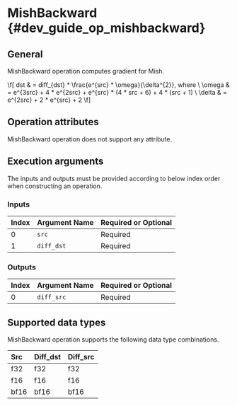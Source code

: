 MishBackward {#dev_guide_op_mishbackward}
=========================================

## General

MishBackward operation computes gradient for Mish.

\f[ dst & = diff_{dst} * \frac{e^{src} * \omega}{\delta^{2}}, where \\
\omega & = e^{3src} + 4 * e^{2src} + e^{src} * (4 * src + 6) + 4 * (src + 1) \\
\delta & = e^{2src} + 2 * e^{src} + 2 \f]

## Operation attributes

MishBackward operation does not support any attribute.

## Execution arguments

The inputs and outputs must be provided according to below index order when
constructing an operation.

### Inputs

| Index | Argument Name | Required or Optional |
|:------|:--------------|:---------------------|
| 0     | `src`         | Required             |
| 1     | `diff_dst`    | Required             |

### Outputs

| Index | Argument Name | Required or Optional |
|:------|:--------------|:---------------------|
| 0     | `diff_src`    | Required             |

## Supported data types

MishBackward operation supports the following data type combinations.

| Src  | Diff_dst | Diff_src |
|:-----|:---------|:---------|
| f32  | f32      | f32      |
| f16  | f16      | f16      |
| bf16 | bf16     | bf16     |